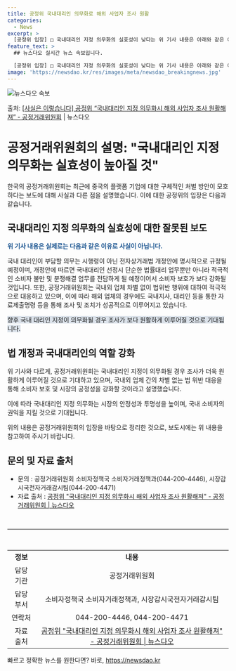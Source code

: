 ```yaml
---
title: 공정위 국내대리인 의무화로 해외 사업자 조사 원활
categories:
  - News
excerpt: >
  [공정위 입장] □ 국내대리인 지정 의무화의 실효성이 낮다는 위 기사 내용은 아래와 같은 이유로 사실이 아니…
feature_text: >
  ## 뉴스다오 실시간 뉴스 속보입니다.

  [공정위 입장] □ 국내대리인 지정 의무화의 실효성이 낮다는 위 기사 내용은 아래와 같은 이유로 사실이 아니…
image: 'https://newsdao.kr/res/images/meta/newsdao_breakingnews.jpg'
---
```


![뉴스다오 속보](https://newsdao.kr/res/images/meta/newsdao_breakingnews.jpg)

<p>출처: <a href="https://newsdao.kr/3347" rel="dofollow">[사실은 이렇습니다] 공정위 “국내대리인 지정 의무화시 해외 사업자 조사 원활해져” - 공정거래위원회</a> | 뉴스다오</p>

<h1 data-ke-size="size26">공정거래위원회의 설명: "국내대리인 지정 의무화는 실효성이 높아질 것"</h1>
<p data-ke-size="size16"></p>

한국의 공정거래위원회는 최근에 중국의 플랫폼 기업에 대한 구체적인 처벌 방안이 모호하다는 보도에 대해 사실과 다른 점을 설명했습니다. 이에 대한 공정위의 입장은 다음과 같습니다.

<h2 data-ke-size="size24">국내대리인 지정 의무화의 실효성에 대한 잘못된 보도</h2>
<p data-ke-size="size16"></p>
<p data-ke-size="size16"><b><span style="color: #1a5490;">위 기사 내용은 실제로는 다음과 같은 이유로 사실이 아닙니다.</span></b></p>

<p data-ke-size="size16">국내 대리인이 부담할 의무는 시행령이 아닌 전자상거래법 개정안에 명시적으로 규정될 예정이며, 개정안에 따르면 국내대리인 선정시 단순한 법률대리 업무뿐만 아니라 적극적인 소비자 불만 및 분쟁해결 업무를 전담하게 될 예정이어서 소비자 보호가 보다 강화될 것입니다. 또한, 공정거래위원회는 국내외 업체 차별 없이 법위반 행위에 대하여 적극적으로 대응하고 있으며, 이에 따라 해외 업체의 경우에도 국내지사, 대리인 등을 통한 자료제출명령 등을 통해 조사 및 조치가 성공적으로 이루어지고 있습니다.</p>

<p data-ke-size="size16"><span style="background-color: #21538527;">향후 국내 대리인 지정이 의무화될 경우 조사가 보다 원활하게 이루어질 것으로 기대됩니다.</span></p>

<h2 data-ke-size="size24">법 개정과 국내대리인의 역할 강화</h2>
<p data-ke-size="size16"></p>
<p data-ke-size="size16">위 기사와 다르게, 공정거래위원회는 국내대리인 지정이 의무화될 경우 조사가 더욱 원활하게 이루어질 것으로 기대하고 있으며, 국내외 업체 간의 차별 없는 법 위반 대응을 통해 소비자 보호 및 시장의 공정성을 강화할 것이라고 설명했습니다.</p>
<p data-ke-size="size16">이에 따라 국내대리인 지정 의무화는 시장의 안정성과 투명성을 높이며, 국내 소비자의 권익을 지킬 것으로 기대됩니다.</p>

<p data-ke-size="size16">위의 내용은 공정거래위원회의 입장을 바탕으로 정리한 것으로, 보도시에는 위 내용을 참고하여 주시기 바랍니다.</p>
<h2 data-ke-size="size24">문의 및 자료 출처</h2>
<p data-ke-size="size16"></p>
<ul>
  <li>문의 : 공정거래위원회 소비자정책국 소비자거래정책과(044-200-4446), 시장감시국전자거래감시팀(044-200-4471)</li>
  <li>자료 출처 : <a href="https://newsdao.kr/3347">공정위 "국내대리인 지정 의무화시 해외 사업자 조사 원활해져" - 공정거래위원회 | 뉴스다오</a></li>
</ul>
<p data-ke-size="size16">&nbsp;</p>
<hr>
<p data-ke-size="size16">&nbsp;</p>
<table>
  <tbody>
    <tr>
      <td style="text-align: center; height: 17px;"><b>정보</b></td>
      <td style="text-align: center; height: 17px;"><b>내용</b></td>
    </tr>
    <tr>
      <td style="text-align: center; height: 17px;">담당 기관</td>
      <td style="text-align: center; height: 17px;">공정거래위원회</td>
    </tr>
    <tr>
      <td style="text-align: center; height: 17px;">담당 부서</td>
      <td style="text-align: center; height: 17px;">소비자정책국 소비자거래정책과, 시장감시국전자거래감시팀</td>
    </tr>
    <tr>
      <td style="text-align: center; height: 17px;">연락처</td>
      <td style="text-align: center; height: 17px;">044-200-4446, 044-200-4471</td>
    </tr>
    <tr>
      <td style="text-align: center; height: 17px;">자료 출처</td>
      <td style="text-align: center; height: 17px;"><a href="https://newsdao.kr/3347">공정위 "국내대리인 지정 의무화시 해외 사업자 조사 원활해져" - 공정거래위원회 | 뉴스다오</a></td>
    </tr>
  </tbody>
</table> 

빠르고 정확한 뉴스를 원한다면? 바로, <a href="https://newsdao.kr" rel="dofollow">https://newsdao.kr</a>



